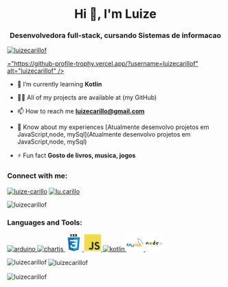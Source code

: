 <h1 align="center">Hi 👋, I'm Luize</h1>
<h3 align="center">Desenvolvedora full-stack, cursando Sistemas de informacao</h3>

<p align="left"> <a href="https://github.com/ryo-ma/github-profile-trophy"><img src
<p align="left"> <img src="https://komarev.com/ghpvc/?username=luizecarillof&label=Profile%20views&color=0e75b6&style=flat" alt="luizecarillof" /> </p>
="https://github-profile-trophy.vercel.app/?username=luizecarillof" alt="luizecarillof" /></a> </p>

- 🌱 I’m currently learning **Kotlin**

- 👨‍💻 All of my projects are available at (my GitHub)

- 📫 How to reach me **luizecarillo@gmail.com**

- 📄 Know about my experiences [Atualmente desenvolvo projetos em JavaScript,node, mySql](Atualmente desenvolvo projetos em JavaScript,node, mySql)

- ⚡ Fun fact **Gosto de livros, musica, jogos**

<h3 align="left">Connect with me:</h3>
<p align="left">
<a href="https://linkedin.com/in/luize-carillo" target="blank"><img align="center" src="https://raw.githubusercontent.com/rahuldkjain/github-profile-readme-generator/master/src/images/icons/Social/linked-in-alt.svg" alt="luize-carillo" height="30" width="40" /></a>
<a href="https://instagram.com/lu.carillo" target="blank"><img align="center" src="https://raw.githubusercontent.com/rahuldkjain/github-profile-readme-generator/master/src/images/icons/Social/instagram.svg" alt="lu.carillo" height="30" width="40" /></a>
</p>
<p align="left"> <img src="https://media4.giphy.com/media/p4NLw3I4U0idi/giphy.gif" alt="luizecarillof" /> </p>


<h3 align="left">Languages and Tools:</h3>
<p align="left"> <a href="https://www.arduino.cc/" target="_blank" rel="noreferrer"> <img src="https://cdn.worldvectorlogo.com/logos/arduino-1.svg" alt="arduino" width="40" height="40"/> </a> <a href="https://www.chartjs.org" target="_blank" rel="noreferrer"> <img src="https://www.chartjs.org/media/logo-title.svg" alt="chartjs" width="40" height="40"/> </a> <a href="https://www.w3schools.com/css/" target="_blank" rel="noreferrer"> <img src="https://raw.githubusercontent.com/devicons/devicon/master/icons/css3/css3-original-wordmark.svg" alt="css3" width="40" height="40"/> </a> <a href="https://developer.mozilla.org/en-US/docs/Web/JavaScript" target="_blank" rel="noreferrer"> <img src="https://raw.githubusercontent.com/devicons/devicon/master/icons/javascript/javascript-original.svg" alt="javascript" width="40" height="40"/> </a> <a href="https://kotlinlang.org" target="_blank" rel="noreferrer"> <img src="https://www.vectorlogo.zone/logos/kotlinlang/kotlinlang-icon.svg" alt="kotlin" width="40" height="40"/> </a> <a href="https://www.mysql.com/" target="_blank" rel="noreferrer"> <img src="https://raw.githubusercontent.com/devicons/devicon/master/icons/mysql/mysql-original-wordmark.svg" alt="mysql" width="40" height="40"/> </a> <a href="https://nodejs.org" target="_blank" rel="noreferrer"> <img src="https://raw.githubusercontent.com/devicons/devicon/master/icons/nodejs/nodejs-original-wordmark.svg" alt="nodejs" width="40" height="40"/> </a> </p>

<p><img align="left" src="https://github-readme-stats.vercel.app/api/top-langs?username=luizecarillof&show_icons=true&locale=en&layout=compact" alt="luizecarillof" /></p>

<p>&nbsp;<img align="center" src="https://github-readme-stats.vercel.app/api?username=luizecarillof&show_icons=true&locale=en" alt="luizecarillof" /></p>

<p><img align="center" src="https://github-readme-streak-stats.herokuapp.com/?user=luizecarillof&" alt="luizecarillof" /></p>
